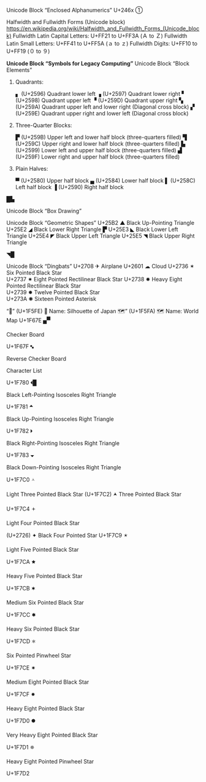 

Unicode Block “Enclosed Alphanumerics”
U+246x
①

Halfwidth and Fullwidth Forms (Unicode block) https://en.wikipedia.org/wiki/Halfwidth_and_Fullwidth_Forms_(Unicode_block)
Fullwidth Latin Capital Letters: U+FF21 to U+FF3A (Ａ to Ｚ)
Fullwidth Latin Small Letters: U+FF41 to U+FF5A (ａ to ｚ)
Fullwidth Digits: U+FF10 to U+FF19 (０ to ９)


**Unicode Block “Symbols for Legacy Computing”**
Unicode Block “Block Elements”

1. Quadrants:

    ▖ (U+2596) Quadrant lower left
    ▗ (U+2597) Quadrant lower right
    ▘ (U+2598) Quadrant upper left
    ▝ (U+259D) Quadrant upper right
    ▚ (U+259A) Quadrant upper left and lower right (Diagonal cross block)
    ▞ (U+259E) Quadrant upper right and lower left (Diagonal cross block)

2. Three-Quarter Blocks:

    ▛ (U+259B) Upper left and lower half block (three-quarters filled)
    ▜ (U+259C) Upper right and lower half block (three-quarters filled)
    ▙ (U+2599) Lower left and upper half block (three-quarters filled)
    ▟ (U+259F) Lower right and upper half block (three-quarters filled)


3. Plain Halves:

    ▀ (U+2580) Upper half block
    ▄ (U+2584) Lower half block
    ▌ (U+258C) Left half block
    ▐ (U+2590) Right half block

█▙

Unicode Block “Box Drawing”

Unicode Block “Geometric Shapes”
U+25B2 ▲ Black Up-Pointing Triangle
U+25E2 ◢ Black Lower Right Triangle
       ▛
U+25E3 ◣ Black Lower Left Triangle
U+25E4 ◤ Black Upper Left Triangle
U+25E5 ◥ Black Upper Right Triangle

◥█

Unicode Block “Dingbats”
 U+2708 ✈  Airplane
U+2601 ☁  Cloud
U+2736 ✶  Six Pointed Black Star  
U+2737 ✷  Eight Pointed Rectilinear Black Star 
 U+2738 ✸  Heavy Eight Pointed Rectilinear Black Star  
 U+2739 ✹  Twelve Pointed Black Star  
 U+273A ✺  Sixteen Pointed Asterisk



 “🗾” (U+1F5FE)
🗾
Name:	Silhouette of Japan
🗺” (U+1F5FA)
🗺
Name:	World Map
U+1F67E
🙾

Checker Board

U+1F67F
🙿

Reverse Checker Board



Character List

U+1F780
🞀█

Black Left-Pointing Isosceles Right Triangle

U+1F781
🞁

Black Up-Pointing Isosceles Right Triangle

U+1F782
🞂

Black Right-Pointing Isosceles Right Triangle

U+1F783
🞃

Black Down-Pointing Isosceles Right Triangle




U+1F7C0
🟀

Light Three Pointed Black Star
(U+1F7C2) 🟂 Three Pointed Black Star

U+1F7C4
🟄

Light Four Pointed Black Star

(U+2726) ✦ Black Four Pointed Star
U+1F7C9
🟉

Light Five Pointed Black Star

U+1F7CA
🟊

Heavy Five Pointed Black Star

U+1F7CB
🟋

Medium Six Pointed Black Star

U+1F7CC
🟌

Heavy Six Pointed Black Star

U+1F7CD
🟍

Six Pointed Pinwheel Star

U+1F7CE
🟎

Medium Eight Pointed Black Star

U+1F7CF
🟏

Heavy Eight Pointed Black Star

U+1F7D0
🟐

Very Heavy Eight Pointed Black Star

U+1F7D1
🟑

Heavy Eight Pointed Pinwheel Star

U+1F7D2
